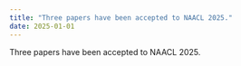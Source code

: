 ```yaml
---
title: "Three papers have been accepted to NAACL 2025."
date: 2025-01-01
---
```

Three papers have been accepted to NAACL 2025.
